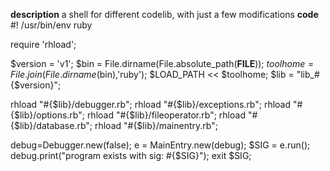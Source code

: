 **description**
a shell for different codelib, with just a few modifications
**code**
#! /usr/bin/env ruby

require 'rhload';

$version = 'v1';
$bin = File.dirname(File.absolute_path(__FILE__));
$toolhome = File.join(File.dirname($bin),'ruby');
$LOAD_PATH << $toolhome;
$lib = "lib_#{$version}";

rhload "#{$lib}/debugger.rb";
rhload "#{$lib}/exceptions.rb";
rhload "#{$lib}/options.rb";
rhload "#{$lib}/fileoperator.rb";
rhload "#{$lib}/database.rb";
rhload "#{$lib}/mainentry.rb";

debug=Debugger.new(false);
e = MainEntry.new(debug);
$SIG = e.run();
debug.print("program exists with sig: #{$SIG}");
exit $SIG;
